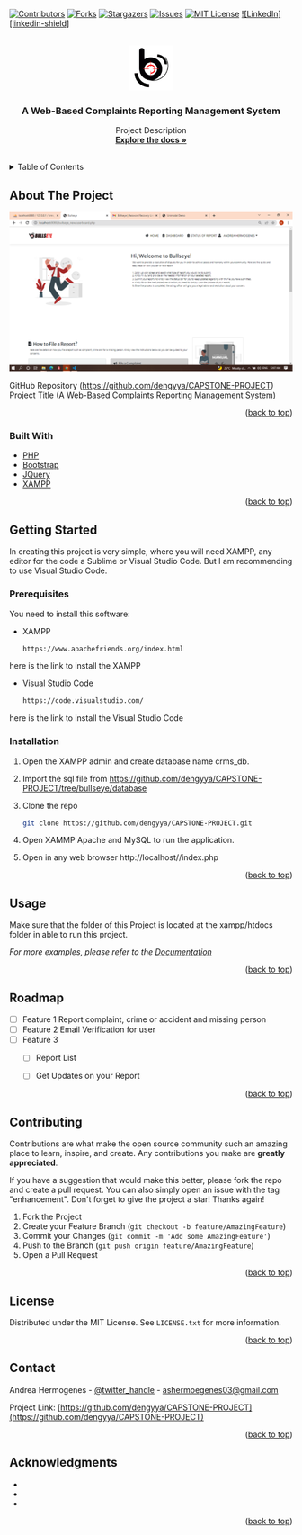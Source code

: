 <div id="top"></div>

<!-- PROJECT SHIELDS -->

[![Contributors][contributors-shield]][contributors-url]
[![Forks][forks-shield]][forks-url]
[![Stargazers][stars-shield]][stars-url]
[![Issues][issues-shield]][issues-url]
[![MIT License][license-shield]][license-url]
[![LinkedIn][linkedin-shield]][linkedin-url]


<!-- PROJECT LOGO -->
<br />
<div align="center">
  <a href="https://github.com/dengyya/CAPSTONE-PROJECT/tree/bullseye/admin/images">
    <img src="images/bullseye_logo.png" alt="Logo" width="80" height="80">
  </a>

<h3 align="center">A Web-Based Complaints Reporting Management System</h3>

  <p align="center">
    Project Description
    <br />
    <a href="https://github.com/dengyya/CAPSTONE-PROJECT/blob/bullseye/project_description.docx"><strong>Explore the docs »</strong></a>
    <br />
    <br />
  
  </p>
</div>



<!-- TABLE OF CONTENTS -->
<details>
  <summary>Table of Contents</summary>
  <ol>
    <li>
      <a href="#about-the-project">About The Project</a>
      <ul>
        <li><a href="#built-with">Built With</a></li>
      </ul>
    </li>
    <li>
      <a href="#getting-started">Getting Started</a>
      <ul>
        <li><a href="#prerequisites">Prerequisites</a></li>
        <li><a href="#installation">Installation</a></li>
      </ul>
    </li>
    <li><a href="#usage">Usage</a></li>
    <li><a href="#roadmap">Roadmap</a></li>
    <li><a href="#contributing">Contributing</a></li>
    <li><a href="#license">License</a></li>
    <li><a href="#contact">Contact</a></li>
    <li><a href="#acknowledgments">Acknowledgments</a></li>
  </ol>
</details>



<!-- ABOUT THE PROJECT -->
## About The Project

[![Product Name Screen Shot][product-screenshot]](https://github.com/dengyya/CAPSTONE-PROJECT/blob/bullseye/admin/images/dashboard_photo.png)


GitHub Repository (https://github.com/dengyya/CAPSTONE-PROJECT)
Project Title (A Web-Based Complaints Reporting Management System)

<p align="right">(<a href="#top">back to top</a>)</p>



### Built With
* [PHP](https://www.php.net/)
* [Bootstrap](https://getbootstrap.com)
* [JQuery](https://jquery.com)
* [XAMPP](https://www.apachefriends.org/index.html)

<p align="right">(<a href="#top">back to top</a>)</p>



<!-- GETTING STARTED -->
## Getting Started

In creating this project is very simple, where you will need XAMPP, any editor for the code a Sublime or Visual Studio Code. But I am recommending to use Visual Studio Code. 

### Prerequisites

You need to install this software:
* XAMPP 
  ```sh
  https://www.apachefriends.org/index.html
  ```
here is the link to install the XAMPP 

* Visual Studio Code 
  ```sh
  https://code.visualstudio.com/
  ```
here is the link to install the Visual Studio Code  

### Installation

1. Open the XAMPP admin and create database name crms_db. 
2. Import the sql file from https://github.com/dengyya/CAPSTONE-PROJECT/tree/bullseye/database 
2. Clone the repo
   ```sh
   git clone https://github.com/dengyya/CAPSTONE-PROJECT.git
   ```
3. Open XAMMP Apache and MySQL to run the application.
  
4. Open in any web browser http://localhost/<folderName>/index.php
   
<p align="right">(<a href="#top">back to top</a>)</p>



<!-- USAGE EXAMPLES -->
## Usage

Make sure that the folder of this Project is located at the xampp/htdocs folder in able to run this project. 

_For more examples, please refer to the [Documentation](https://github.com/dengyya/CAPSTONE-PROJECT/blob/bullseye/admin/images/admin_side.png)_

<p align="right">(<a href="#top">back to top</a>)</p>



<!-- ROADMAP -->
## Roadmap

- [ ] Feature 1
    Report complaint, crime or accident and missing person 
- [ ] Feature 2
    Email Verification for user 
- [ ] Feature 3
    - [ ] Report List
    - [ ] Get Updates on your Report


<p align="right">(<a href="#top">back to top</a>)</p>



<!-- CONTRIBUTING -->
## Contributing

Contributions are what make the open source community such an amazing place to learn, inspire, and create. Any contributions you make are **greatly appreciated**.

If you have a suggestion that would make this better, please fork the repo and create a pull request. You can also simply open an issue with the tag "enhancement".
Don't forget to give the project a star! Thanks again!

1. Fork the Project
2. Create your Feature Branch (`git checkout -b feature/AmazingFeature`)
3. Commit your Changes (`git commit -m 'Add some AmazingFeature'`)
4. Push to the Branch (`git push origin feature/AmazingFeature`)
5. Open a Pull Request

<p align="right">(<a href="#top">back to top</a>)</p>



<!-- LICENSE -->
## License

Distributed under the MIT License. See `LICENSE.txt` for more information.

<p align="right">(<a href="#top">back to top</a>)</p>



<!-- CONTACT -->
## Contact

Andrea Hermogenes - [@twitter_handle](https://twitter.com/twitter_handle) - ashermoegenes03@gmail.com

Project Link: [https://github.com/dengyya/CAPSTONE-PROJECT](https://github.com/dengyya/CAPSTONE-PROJECT)

<p align="right">(<a href="#top">back to top</a>)</p>



<!-- ACKNOWLEDGMENTS -->
## Acknowledgments

* []()
* []()
* []()

<p align="right">(<a href="#top">back to top</a>)</p>



<!-- MARKDOWN LINKS & IMAGES -->
<!-- https://www.markdownguide.org/basic-syntax/#reference-style-links -->
[contributors-shield]: https://img.shields.io/github/contributors/github_username/repo_name.svg?style=for-the-badge
[contributors-url]: https://github.com/github_username/repo_name/graphs/contributors
[forks-shield]: https://img.shields.io/github/forks/github_username/repo_name.svg?style=for-the-badge
[forks-url]: https://github.com/github_username/repo_name/network/members
[stars-shield]: https://img.shields.io/github/stars/github_username/repo_name.svg?style=for-the-badge
[stars-url]: https://github.com/github_username/repo_name/stargazers
[issues-shield]: https://img.shields.io/github/issues/github_username/repo_name.svg?style=for-the-badge
[issues-url]: https://github.com/github_username/repo_name/issues
[license-shield]: https://img.shields.io/github/license/github_username/repo_name.svg?style=for-the-badge
[license-url]: https://github.com/dengyya/CAPSTONE-PROJECT/blob/bullseye/LICENSE
[linkedin-url]: https://www.linkedin.com/in/andrea-hermogenes-9a4957235/
[product-screenshot]: https://github.com/dengyya/CAPSTONE-PROJECT/blob/bullseye/admin/images/dashboard_photo.png
